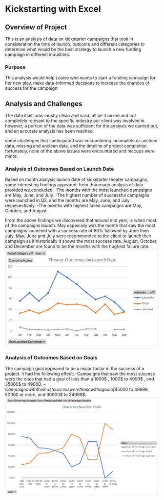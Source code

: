 # Kickstarting with Excel

## **Overview of Project**
This is an analysis of data on kickstarter campaigns  that took in consideration the time of launch, outcome and different categories to determine what would be the best strategy to launch a new funding campaign in different industries.

### Purpose
This analysis would help Louise who wants to start a funding campaign for her new play, make data-informed decisions to increase the chances of success for the campaign.

## Analysis and Challenges
The data itself was mostly clean and valid, all be it mixed and not completely relevant to the specific industry our client was involved in. however,  a portion of the data was sufficient for the analysis we carried out, and an accurate analysis has been reached.

some challenges that I anticipated was encountering incomplete or unclean data, missing and unclean data, and the timeline of project completion. fortunately, none of the above issues were encountered and hiccups were minor.

### Analysis of Outcomes Based on Launch Date
Based on month analysis launch date of kickstarter theater campaigns, some interesting findings appeared.
from thourough analysis of data provided we concluded:
-The months with the most launched campaigns are May, June, and July. 
-The highest number of successful campaigns were launched in Q2, and the months are May, June, and July respecectively.
-The months with highest failed campaigns are May, October, and August.

From the above findings we discovered that around mid year, is when most of the campaigns launch. May especially was the month that saw the most campaigns launched with a success rate of 66% followed by June then July.
May, June and July were recommended to the client to launch their campaign as it historically it shows the most success rate. August, October, and December are found to be the months with the hughest failure rate.
![Chart displaying Outcomes vs Launch Date](https://github.com/A-Mossa/KickStarter-Analysis/blob/main/Theater_Outcomes_vs_Launch.png)

### Analysis of Outcomes Based on Goals
The campaign goal appeared to be a major factor in the success of a project. it had the following effect:
-Campaigns that saw the most success were the ones that had a goal of less than a 1000$ , 1000$ to 4999$ , and 35000$ to 49000$.
-Campaigns with the least success were those with a goal of 45000$ to 49999$, 50000$ or more, and 30000$ to 34999$.
![Outcomes vs Goals chart](https://github.com/A-Mossa/KickStarter-Analysis/blob/main/Outcomes_vs_Goals.png)
